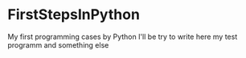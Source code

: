 # FirstStepsInPython
My first programming cases by Python
I'll be try to write here my test programm and something else
